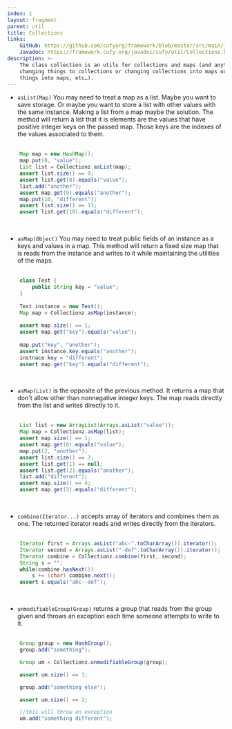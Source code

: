 ```yaml
---
index: 1
layout: fragment
parent: util
title: Collectionz
links:
    GitHub: https://github.com/cufyorg/framework/blob/master/src/main/java/cufy/util/Collectionz.java
    Javadoc: https://framework.cufy.org/javadoc/cufy/util/Collectionz.html
description: >-
    The class collection is an utils for collections and maps (and anything from
    changing things to collections or changing collections into maps or changing 
    things into maps, etc…).
---
```


- `asList(Map)` You may need to treat a map as a list. Maybe you want to save
storage. Or maybe you want to store a list with other values with the same instance. 
Making a list from a map maybe the solution. The method will return a list
that it is elements are the values that have positive integer keys on the
passed map. Those keys are the indexes of the values associated to them.
<br><br>
```java 
    Map map = new HashMap();
    map.put(8, "value");
    List list = Collectionz.asList(map);
    assert list.size() == 9;
    assert list.get(8).equals("value");
    list.add("another");
    assert map.get(9).equals("another");
    map.put(10, "different");
    assert list.size() == 11;
    assert list.get(10).equals("different");
```
<br>

- `asMap(Object)` You may need to treat public fields of an instance as a keys and
values in a map. This method will return a fixed size map that is reads from the instance
and writes to it while maintaining the utilities of the maps.
<br><br>
```java 
    class Test {
        public String key = "value";
    }
    
    Test instance = new Test();
    Map map = Collectionz.asMap(instance);
    
    assert map.size() == 1;
    assert map.get("key").equals("value");
    
    map.put("key", "another");
    assert instance.key.equals("another");
    instnace.key = "different";
    assert map.get("key").equals("different");
```
<br>

- `asMap(List)` is the opposite of the previous method. It returns a map
that don't allow other than nonnegative integer keys. The map reads directly
from the list and writes directly to it.
<br><br>
```java 
    List list = new ArrayList(Arrays.asList("value"));
    Map map = Collectionz.asMap(list);
    assert map.size() == 1;
    assert map.get(0).equals("value");
    map.put(2, "another");
    assert list.size() == 3;
    assert list.get(1) == null;
    assert list.get(2).equals("another");
    list.add("different");
    assert map.size() == 4;
    assert map.get(3).equals("different");
```
<br>

- `combine(Iterator...)` accepts array of iterators and combines them as one.
The returned iterator reads and writes directly from the iterators.
<br><br>
```java 
    Iterator first = Arrays.asList("abc-".toCharArray()).iterator();
    Iterator second = Arrays.asList("-def".toCharArray()).iterator();
    Iterator combine = Collectionz.combine(first, second);
    String s = "";
    while(combine.hasNext())
        s += (char) combine.next();
    assert s.equals("abc--def");
```
<br>

- `unmodifiableGroup(Group)` returns a group that reads from the group given
and throws an exception each time someone attempts to write to it.
<br><br>
```java 
    Group group = new HashGroup();
    group.add("something");

    Group um = Collectionz.unmodifiableGroup(group);

    assert um.size() == 1;

    group.add("something else");

    assert um.size() == 2;

    //this will throw an exception
    um.add("something different");
```
